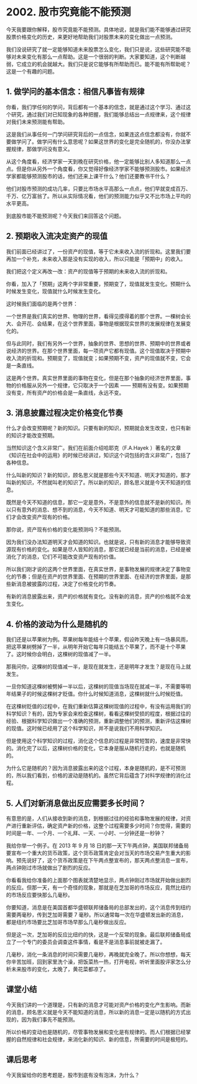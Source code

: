# 2002. 股市究竟能不能预测

今天我要跟你解释，股市究竟能不能预测。具体地说，就是我们能不能够通过研究股票价格变化的历史，来更好地帮助我们对股票未来的变化做出一点预测。

我们没说研究了就一定能够知道未来股票怎么变化，我们只是说，这些研究能不能够对未来变化有那么一点帮助。这是一个很弱的判断。大家要知道，这个判断越弱，它成立的机会就越大。我们只是说它能够有所帮助而已。能不能有所帮助呢？这是一个有趣的问题。

## 1. 做学问的基本信念：相信凡事皆有规律

你看，我们学任何的学问，背后都有一个基本的信念，就是通过这个学习、通过这个研究，通过我们对已知现象的各种把握，我们能够总结出一点规律来，这个规律对我们未来预测能有帮助。

这是我们从事任何一门学问研究背后的一点信念，如果连这点信念都没有，你就不要做学问了。做学问有什么意思呢？如果这世界的变化是完全随机的，你没办法掌握规律，那做学问没有意义。

从这个角度看，经济学家一天到晚在研究价格，他一定能够比别人多知道那么一点点。但是你从另外一个角度看，你又觉得好像经济学家不能够预测股市。如果经济学家都能够预测股市的话，他们还来上课干什么？他们还要教书干什么？

他们对股市预测的成功几率，只要比市场水平高那么一点点，他们早就变成百万、千万、亿万富翁了。所以从实际情况看，他们的预测能力似乎又不比市场上平均的水平更高。

到底股市能不能预测呢？今天我们来回答这个问题。

## 2. 预期收入流决定资产的现值

我们前面已经讲过了，一份资产的现值，等于它未来收入流的折现和。这里我们要再加一个补充，未来收入那是没有实现的收入，所以只能是「预期中」的收入。

我们把这个定义再改一改：资产的现值等于预期的未来收入流的折现和。

你看，加入了「预期」这两个字非常重要，预期变了，现值就发生变化。预期什么时候发生变化，现值就什么时候发生变化。

这时候我们面临的是两个世界：

一个世界是我们真实的世界、物理的世界，看得见摸得着的那个世界。一棵树会长大、会开花、会结果，在这个世界里面，事物是根据现实世界的发展规律在发展变化的。

但与此同时，我们有另外一个世界，抽象的世界、思想的世界、预期中的世界或者说经济的世界。在那个世界里面，每一项资产它都有现值。这个现值取决于预期中收入流的折现和。预期变了，现值就变；如果预期不变，资产的现值就不变，它会是一条直线。

这是两个世界。真实世界里面的事物在变化，但是在那个抽象的经济世界里面，事物的价格服从另外一个规律，它只取决于一个因素 —— 预期有没有变。如果预期没有变，所有资产的价格会是一条直线，永远不变。

 


## 3. 消息披露过程决定价格变化节奏

什么才会改变预期呢？新的知识。只要有新的知识，预期就会发生改变，也只有新的知识才能改变预期。

当然知识这个含义非常广。我们在前面介绍哈耶克（F.A.Hayek ）著名的文章《知识在社会中的运用》的时候已经讲过，知识这个词包括的含义非常广，包括了各种信息。

什么叫新的知识？新的知识，顾名思义就是那些今天不知道、明天才知道的，那才叫新的知识，不然就叫老的知识了。所以新的知识，顾名思义就是今天不知道的信息。

既然是今天不知道的信息，那它一定是意外，不是意外的信息就不是新的知识。所以只有意外的消息、想不到的消息，今天不知道、明天才可能知道的那些消息，它们才会改变资产现有的价格。

那你说，资产现有价格的变化能预测吗？不能预测。

因为我们没办法知道明天才会知道的知识。也就是说，只有新的消息才能够导致资源现有价格的变化。如果是尽人皆知的消息，那它就已经是当前的消息，已经是被消化了的消息，它们不可能改变资产现有的价值。

所以我们刚才说的这两个世界里面，在真实世界，是事物发展的规律决定了事物变化的节奏；但是在资产的世界里面、在预期的世界里面、在经济的世界里面，是那些新消息被披露的过程，决定了价格变化的节奏。

有新的消息披露出来，资产的价格就有变化。没有新的消息，资产的价格就不会发生变化。

## 4. 价格的波动为什么是随机的

我们还是以苹果树为例。苹果树每年能结十个苹果，假设昨天晚上有一场暴风雨，把这苹果树劈掉了一半，从明年开始它每年只能结五个苹果了，而不是十个苹果了。这时候你会明白，这棵树的现值减了一半。

那我问你，这棵树的现值减一半，是现在就发生，还是明年才发生？是现在马上就发生。

一旦你知道这棵树被劈掉一半以后，这棵树的现值当场现在就减一半，不需要等明年结果子的时候这棵树才贬值。你什么时候知道消息，这棵树就什么时候贬值。

在这棵树贬值的过程中，在我们重新估算这棵树现值的过程中，有没有运用我们的科学知识？有的，因为专家会来检查这棵树，看看这棵树受损的程度，根据过往的经验、根据科学知识做出一个准确的预测，重新调整他们的预测，重新评估这棵树的现值。这时候已经用了这个科学知识，并不是说我们不用科学知识。

但是使用这个科学知识的过程，消化这个信息的过程是非常短暂的，速度是非常快的。消化完了以后，这棵树价格的变化，它本身是服从随机行走的，也就是随机的。

为什么它是随机的？因为消息披露出来的这个过程，本身是随机的，是不可预测的，所以我们看到，价格的波动是随机的。虽然它背后蕴含了对科学规律的消化过程。

## 5. 人们对新消息做出反应需要多长时间？

有意思的是，人们从接收到新的消息，到根据过往的经验和事物发展的规律，对资产进行重新评估，确定资产新的价格，这整个过程需要多少时间？你觉得，需要的时间是一年、一个月、一个礼拜、一天、一小时、一分钟还是一秒钟？

我给你举一个例子。在 2013 年 9 月 18 日的那一天下午两点钟，美国联邦储备局要宣布一个重大的货币政策，这个货币政策肯定会对当天的市场交易产生重大的影响。预先说好了，这个货币政策是在下午两点整宣布的，那天两点整消息一宣布，两点钟刚过市场就做出了剧烈的反应。

 


你看看我给你准备的上面那个图表就清楚地显示，两点钟刚过市场就开始做出剧烈的反应。但那一天，有一个奇怪的现象，那就是在芝加哥的市场反应，竟然比纽约的市场反应要快那么几毫秒。

 


你要知道，消息是在美国首都华盛顿联邦储备局的总部发出的，这个消息传到纽约需要两毫秒，传到芝加哥需要 7 毫秒。所以通常每一次在华盛顿发出新的消息，都是纽约市场要比芝加哥市场早那么几毫秒做出反应。

但是这一次，芝加哥的反应比纽约的快，这是一个反常的现象。最后联邦储备局成立了一个专门的委员会调查这件事情，看是不是消息事前就被走漏了。

几毫秒，消化一条消息的时间只需要几毫秒，再晚就完全晚了。所以你想想，每天你辛苦加班，回到家里洗个澡，把饭菜热一热，打开电视，听听里面股评家怎么分析未来股市的变化，太晚了，黄花菜都凉了。

## 课堂小结

今天我们讲的一个道理是，只有新的消息才可能对资产价格的变化产生影响。而新的消息，顾名思义就是今天不能知道的消息，所以新的消息一定是以随机的方式出现的，因为我们事先不能预测。

所以价格的变动也是随机的，尽管事物发展和变化是有规律的。而人们根据已经掌握的自然规律和社会规律，来消化新的知识、新的信息，所需要的时间是极短的。

## 课后思考

今天我留给你的思考题是，股市到底有没有泡沫，为什么？


